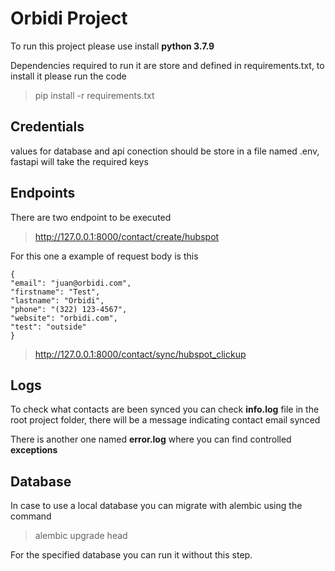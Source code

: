 # Orbidi Project

To run this project please use install **python 3.7.9**

Dependencies required to run it are store and defined in requirements.txt, to install it please run the code

>pip install -r requirements.txt

## Credentials

values for database and api conection should be store in a file named .env, fastapi will take the required keys

## Endpoints

There are two endpoint to be executed

>http://127.0.0.1:8000/contact/create/hubspot

For this one a example of request body is this

    {
    "email": "juan@orbidi.com",
    "firstname": "Test",
    "lastname": "Orbidi",
    "phone": "(322) 123-4567",
    "website": "orbidi.com",
    "test": "outside"
    }

>http://127.0.0.1:8000/contact/sync/hubspot_clickup

## Logs

To check what contacts are been synced you can check **info.log** file in the root project folder, there will be a message indicating contact email synced

There is another one named **error.log** where you can find controlled **exceptions**

## Database

In case to use a local database you can migrate with alembic using the command

>alembic upgrade head

For the specified database you can run it without this step.